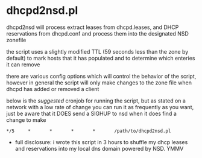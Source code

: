 
# dhcpd2nsd.pl 

dhcpd2nsd will process extract leases from dhcpd.leases, and DHCP reservations from dhcpd.conf and process them into the designated NSD zonefile

the script uses a slightly modified TTL (59 seconds less than the zone by default) to mark hosts that it has populated and to determine which enteries it can remove

there are various config options which will control the behavior of the script, however in general the script will only make changes to the zone file when dhcpd has added or removed a client

below is the *suggested* cronjob for running the script, but as stated on a network with a low rate of change you can run it as frequently as you want, just be aware that it DOES
send a SIGHUP to nsd when it does find a change to make

```
*/5     *       *       *       *       /path/to/dhcpd2nsd.pl
```



* full disclosure: i wrote this script in 3 hours to shuffle my dhcp leases and reservations into my local dns domain powered by NSD. YMMV


